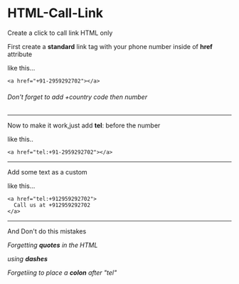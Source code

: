 # HTML-Call-Link
Create a click to call link HTML only

First create a **standard** link tag with your phone number inside of **href** attribute

like this...

```
<a href="+91-2959292702"></a>
```
###### *Don't forget to add +country code then number*

---

Now to make it work,just add **tel**: before the number

like this..

```
<a href="tel:+91-2959292702"></a>
```
---
Add some text as a custom 

like this...

```
<a href="tel:+912959292702">
  Call us at +912959292702
</a>
```

---

And Don't do this mistakes

*Forgetting **quotes** in the HTML*

*using **dashes***

*Forgetiing to place a **colon** after "tel"*
